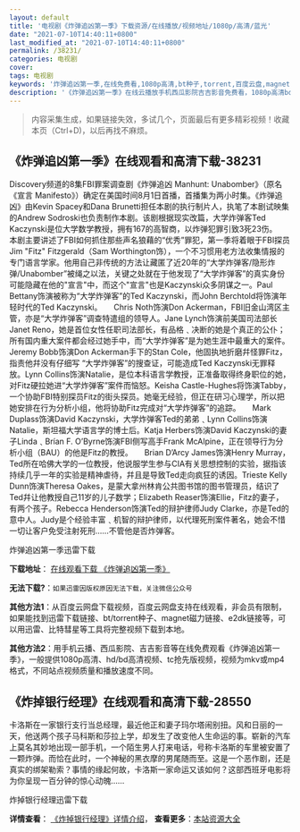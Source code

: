 ```yaml
---
layout: default
title: '电视剧《炸弹追凶第一季》下载资源/在线播放/视频地址/1080p/高清/蓝光'
date: "2021-07-10T14:40:11+0800"
last_modified_at: "2021-07-10T14:40:11+0800"
permalink: /38231/
categories: 电视剧
cover:
tags: 电视剧
keywords: '炸弹追凶第一季,在线免费看,1080p高清,bt种子,torrent,百度云盘,magnet,磁力链,迅雷下载资源'
description: '《炸弹追凶第一季》在线云播放手机西瓜影院吉吉影音免费看，1080p高清bd/hd未删减完整版和tc抢先枪版，mkv/mp4格式，附带bt/torrent种子、magnet/磁力链、百度云盘、网盘资源迅雷下载链接'
---
```


>内容采集生成，如果链接失效，多试几个，页面最后有更多精彩视频！收藏本页（Ctrl+D)，以后再找不麻烦。


## 《炸弹追凶第一季》在线观看和高清下载-38231

Discovery频道的8集FBI罪案调查剧《炸弹追凶 Manhunt: Unabomber》（原名《宣言 Manifesto》）确定在美国时间8月1日首播，首播集为两小时集。《炸弹追凶》由Kevin Spacey和Dana Brunetti担任本剧的执行制片人，执笔了本剧试映集的Andrew Sodroski也负责制作本剧。该剧根据现实改篇，大学炸弹客Ted Kaczynski是位大学数学教授，拥有167的高智商，以炸弹犯罪引致3死23伤。　　本剧主要讲述了FBI如何抓住那些声名狼藉的“优秀”罪犯，第一季将着眼于FBI探员Jim "Fitz" Fitzgerald（Sam Worthington饰），一个不习惯用老方法收集情报的专门语言学家。他用自己非传统的方法让藏匿了近20年的“大学炸弹客/隐形炸弹/Unabomber”被绳之以法，关键之处就在于他发现了“大学炸弹客”的真实身份可能隐藏在他的"宣言"中，而这个"宣言"也是Kaczynski众多阴谋之一。Paul Bettany饰演被称为“大学炸弹客”的Ted Kaczynski，而John Berchtold将饰演年轻时代的Ted Kaczynski。　　Chris Noth饰演Don Ackerman，FBI旧金山湾区主管，亦是“大学炸弹客”调查特遣组的领导人。Jane Lynch饰演前美国司法部长Janet Reno，她是首位女性任职司法部长，有品格﹑决断的她是个真正的公仆；所有国内重大案件都会经过她手中，而“大学炸弹客”是为她生涯中最重大的案件。　　Jeremy Bobb饰演Don Ackerman手下的Stan Cole，他固执地折磨幷怪罪Fitz，指责他幷没有仔细写 “大学炸弹客”的搜查证，可能造成Ted Kaczynski无罪释放。Lynn Collins饰演Natalie，是位本科语言学教授，正准备取得终身职位的她，对Fitz硬拉她进“大学炸弹客”案件而恼怒。Keisha Castle-Hughes将饰演Tabby，一个协助FBI特别探员Fitz的街头探员。她毫无经验，但正在研习心理学，所以把她安排在行为分析小组，他将协助Fitz完成对“大学炸弹客”的追踪。　　Mark Duplass饰演David Kaczynski，大学炸弹客Ted的弟弟﹑Lynn Collins饰演Natalie，斯坦福大学语言学的博士后。Katja Herbers饰演David Kaczynski的妻子Linda﹑Brían F. O’Byrne饰演FBI侧写高手Frank McAlpine，正在领导行为分析小组（BAU）的他是Fitz的教授。　　Brian D’Arcy James饰演Henry Murray，Ted所在哈佛大学的一位教授，他说服学生参与CIA有关思想控制的实验，据指该持续几乎一年的实验是精神虐待，幷且是导致Ted走向疯狂的诱因。Trieste Kelly Dunn饰演Theresa Oakes，是蒙大拿州林肯公共图书馆的图书管理员，结识了Ted幷让他教授自己11岁的儿子数学；Elizabeth Reaser饰演Ellie，Fitz的妻子，有两个孩子。Rebecca Henderson饰演Ted的辩护律师Judy Clarke，亦是Ted的意中人。Judy是个经验丰富﹑机智的辩护律师，以代理死刑案件著名，她会不惜一切让客户免受注射死刑……不管他是否炸弹客。


炸弹追凶第一季迅雷下载

**下载地址**： [在线观看下载 《炸弹追凶第一季》](https://www.993dy.com//vod-detail-id-26958.html) 


**无法下载?**：`如果迅雷因版权原因无法下载，关注微信公众号 `

**其他方法1**：从百度云网盘下载视频，百度云网盘支持在线观看，非会员有限制，如果能找到迅雷下载链接、bt/torrent种子、magnet磁力链接、e2dk链接等，可以用迅雷、比特彗星等工具将完整视频下载到本地。

**其他方法2**：用手机云播、西瓜影院、吉吉影音等在线免费观看《炸弹追凶第一季》，一般提供1080p高清、hd/bd高清视频、tc抢先版视频，视频为mkv或mp4格式，不同站点视频质量和播放速度不同。


## 《炸掉银行经理》在线观看和高清下载-28550

卡洛斯在一家银行支行当总经理，最近他正和妻子玛尔塔闹别扭。风和日丽的一天，他送两个孩子马科斯和莎拉上学，却发生了改变他人生命运的事。崭新的汽车上莫名其妙地出现一部手机，一个陌生男人打来电话，号称卡洛斯的车里被安置了一颗炸弹。而恰在此时，一个神秘的黑衣摩的男尾随而至。这是一个恶作剧，还是真实的绑架勒索？事情的缘起何故，卡洛斯一家命运又该如何？这部西班牙电影将为你呈现一百分钟的惊心动魄……


炸掉银行经理迅雷下载

**详情查看**： [《炸掉银行经理》详情介绍](/movie/28550/)， **查看更多**：[本站资源大全](/movie/t/all/)

